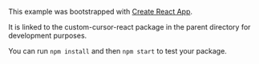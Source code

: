 This example was bootstrapped with [Create React App](https://github.com/facebook/create-react-app).

It is linked to the custom-cursor-react package in the parent directory for development purposes.

You can run `npm install` and then `npm start` to test your package.
